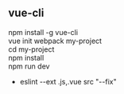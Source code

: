 ## vue-cli
npm install -g vue-cli  
vue init webpack my-project  
cd my-project  
npm install  
npm run dev  
* eslint --ext .js,.vue src "--fix"

